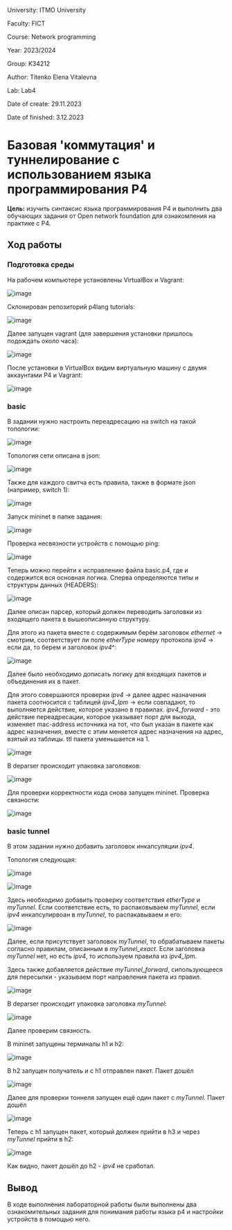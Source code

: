 University: ITMO University

Faculty: FICT

Course: Network programming

Year: 2023/2024

Group: K34212

Author: Titenko Elena Vitalevna

Lab: Lab4

Date of create: 29.11.2023

Date of finished: 3.12.2023

# Базовая 'коммутация' и туннелирование с использованием языка программирования P4

**Цель:** изучить синтаксис языка программирования P4 и выполнить два обучающих задания от Open network foundation для ознакомления на практике с P4.

## Ход работы

### Подготовка среды

На рабочем компьютере установлены VirtualBox и Vagrant:

![image](https://github.com/oxxawsm/2023_2024-network_programming-k34212-titenko_e_v/assets/63160594/1055d814-af1b-4f6f-9944-46f9cd647ea8)

 Склонирован репозиторий p4lang tutorials:

 ![image](https://github.com/oxxawsm/2023_2024-network_programming-k34212-titenko_e_v/assets/63160594/322cbdbf-8fa9-4bf2-b504-f1b2922779d6)

Далее запущен vagrant (для завершения установки пришлось подождать около часа):

![image](https://github.com/oxxawsm/2023_2024-network_programming-k34212-titenko_e_v/assets/63160594/03547d70-c7f0-4074-a831-035c633490f0)

После установки в VirtualBox видим виртуальную машину с двумя аккаунтами P4 и Vagrant:

![image](https://github.com/oxxawsm/2023_2024-network_programming-k34212-titenko_e_v/assets/63160594/d1839d7d-ae64-46e7-90ac-4c76b26c6e36)

### basic

В задании нужно настроить переадресацию на switch на такой топологии:

![image](https://github.com/oxxawsm/2023_2024-network_programming-k34212-titenko_e_v/assets/63160594/3a89cf00-ffc2-451e-aa9e-d558d0e60dff)

Топология сети описана в json:

![image](https://github.com/oxxawsm/2023_2024-network_programming-k34212-titenko_e_v/assets/63160594/18808dd5-aca4-4f05-842d-38b85099cf79)

Также для каждого свитча есть правила, также в формате json (например, switch 1):

![image](https://github.com/oxxawsm/2023_2024-network_programming-k34212-titenko_e_v/assets/63160594/649ec2b2-735c-4151-9157-5baf4d0cf3b0)

Запуск mininet в папке задания:

![image](https://github.com/oxxawsm/2023_2024-network_programming-k34212-titenko_e_v/assets/63160594/6075a6ab-b3fb-4ecf-a4dc-229f30527fb2)

Проверка несвязности устройств с помощью ping:

![image](https://github.com/oxxawsm/2023_2024-network_programming-k34212-titenko_e_v/assets/63160594/dd3f000b-88e1-40f8-aac0-a907af9ce88e)

Теперь можно перейти к исправлению файла basic.p4, где и содержится вся основная логика. Сперва определяются типы и структуры данных (HEADERS):

![image](https://github.com/oxxawsm/2023_2024-network_programming-k34212-titenko_e_v/assets/63160594/9eb3d337-f73f-498a-badc-2dd8eb24a09b)

Далее описан парсер, который должен переводить заголовки из входящего пакета в вышеописанную структуру.

Для этого из пакета вместе с содержимым берём заголовок *ethernet* -> смотрим, соответствует ли поле *etherType* номеру протокола *ipv4* -> если да, то берем и заголовок *ipv4*^:

![image](https://github.com/oxxawsm/2023_2024-network_programming-k34212-titenko_e_v/assets/63160594/d7d0af4d-273e-44bb-a17c-683ca73b04a4)

Далее было необходимо дописать логику для входящих пакетов и объединения их в пакет. 

Для этого совершаются проверки *ipv4* -> далее адрес назначения пакета соотносится с таблицей *ipv4_lpm* -> если совпадают, то выполняется действие, которое указано в правилах. *ipv4_forward* - это действие переадресации, которое указывает порт для выхода, изменяет mac-address источника на тот, что был указан в пакете как адрес назначения, вместе с этим меняется адрес назначения на адрес, взятый из таблицы. ttl пакета уменьшается на 1.

![image](https://github.com/oxxawsm/2023_2024-network_programming-k34212-titenko_e_v/assets/63160594/32d247f1-3522-4e52-8d52-230c82bb9065)

В deparser происходит упаковка заголовков:

![image](https://github.com/oxxawsm/2023_2024-network_programming-k34212-titenko_e_v/assets/63160594/461c893c-b37c-41a4-89c1-c6201de1c702)

Для проверки корректности кода снова запущен mininet. Проверка связности:

![image](https://github.com/oxxawsm/2023_2024-network_programming-k34212-titenko_e_v/assets/63160594/857c8688-b899-4dcf-a3dc-58a98eea41f8)

### basic tunnel

В этом задании нужно добавить заголовок инкапсуляции *ipv4*.

Топология следующая:

![image](https://github.com/oxxawsm/2023_2024-network_programming-k34212-titenko_e_v/assets/63160594/37ff0d02-a38a-4aa0-96b1-2c2dc0ece95e)

![image](https://github.com/oxxawsm/2023_2024-network_programming-k34212-titenko_e_v/assets/63160594/c13ea3c7-efb0-4e1e-83de-488248db70e5)

Здесь необходимо добавить проверку соответствия *etherType* и *myTunnel*. Если соответствие есть, то распаковываем *myTunnel*, если *ipv4* инкапсулирвоан в *myTunnel*, то распакавываем и его:

![image](https://github.com/oxxawsm/2023_2024-network_programming-k34212-titenko_e_v/assets/63160594/714f0b28-8ff7-4c5c-ab7e-81fbde2c058b)

Далее, если присутствует заголовок *myTunnel*, то обрабатываем пакеты согласно правилам, описанным в *myTunnel_exact*. Если заголовка *myTunnel* нет, но есть *ipv4*, то используем правила из *ipv4_lpm*.

Здесь также добавляется действие *myTunnel_forward*, сипользующееся для пересылки - указываем порт направления пакета из правил.

![image](https://github.com/oxxawsm/2023_2024-network_programming-k34212-titenko_e_v/assets/63160594/d89689d8-94ff-4173-a68d-e48b34c3f795)

В deparser происходит упаковка заголовка *myTunnel*:

![image](https://github.com/oxxawsm/2023_2024-network_programming-k34212-titenko_e_v/assets/63160594/60cdc1d5-36da-4570-96a2-067602676ad7)

Далее проверим связность.

В mininet запущены терминалы h1 и h2:

![image](https://github.com/oxxawsm/2023_2024-network_programming-k34212-titenko_e_v/assets/63160594/2f30ae0b-5b78-4ee8-9ab9-424b47557ddd)

В h2 запущен получатель и с h1 отправлен пакет. Пакет дошёл

![image](https://github.com/oxxawsm/2023_2024-network_programming-k34212-titenko_e_v/assets/63160594/ad8345ed-6cb4-475b-b074-087f6087289e)

Далее для проверки тоннеля запущен ещё один пакет с *myTunnel*. Пакет дошёл

![image](https://github.com/oxxawsm/2023_2024-network_programming-k34212-titenko_e_v/assets/63160594/504eaa14-8270-4c21-93dd-b01c8e7d50f5)

Теперь с h1 запущен пакет, который должен прийти в h3 и через *myTunnel* прийти в h2:

![image](https://github.com/oxxawsm/2023_2024-network_programming-k34212-titenko_e_v/assets/63160594/271ff115-1fed-45fe-894d-179db59270e8)

Как видно, пакет дошёл до h2 - *ipv4* не сработал.

## Вывод

В ходе выполнения лабораторной работы были выполнены два ознакомительных задания для понимания работы языка p4 и настройки устройств в помощью него.
